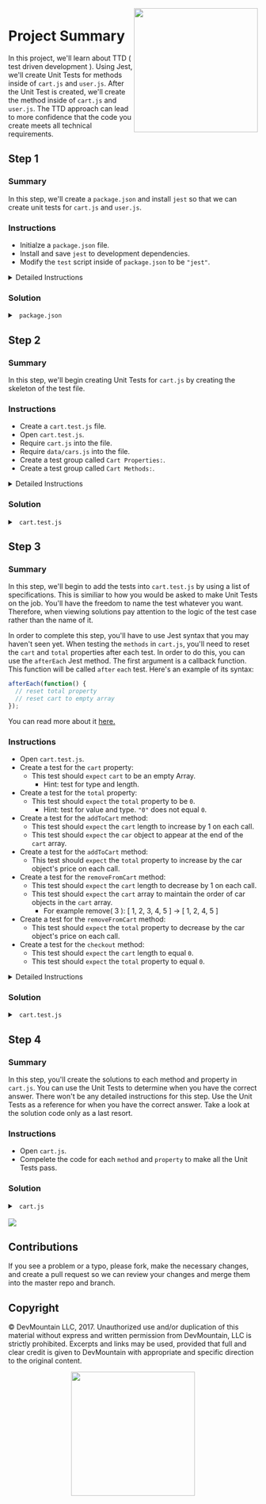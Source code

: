 <img src="https://devmounta.in/img/logowhiteblue.png" width="250" align="right">

# Project Summary

In this project, we'll learn about TTD ( test driven development ). Using Jest, we'll create Unit Tests for methods inside of `cart.js` and `user.js`. After the Unit Test is created, we'll create the method inside of `cart.js` and `user.js`. The TTD approach can lead to more confidence that the code you create meets all technical requirements. 

## Step 1

### Summary

In this step, we'll create a `package.json` and install `jest` so that we can create unit tests for `cart.js` and `user.js`.

### Instructions

* Initialze a `package.json` file.
* Install and save `jest` to development dependencies.
* Modify the `test` script inside of `package.json` to be `"jest"`.

<details>

<summary> Detailed Instructions </summary>

<br />

Let's begin by initialzing a `package.json` file using `npm`. In a terminal, we can run the command `npm init -y` to get a `package.json` file with all the default values. Once a `package.json` file is created, we can install and save `jest` into our project. We'll want to save `jest` as a development dependency. Using `npm` in a terminal, we can run `npm install --save-dev jest` to install and save it. 

Lastly, we'll just need to update the `test` script in `package.json` to be `"jest"`. This will allow us to run `npm test` in a terminal.

</details>

### Solution

<details>

<summary> <code> package.json </code> </summary>

```js
{
  "name": "unit-testing-afternoon",
  "version": "1.0.0",
  "description": "Unit Testing - Day 1 - Jest",
  "main": "index.js",
  "scripts": {
    "test": "jest"
  },
  "repository": {
    "type": "git",
    "url": "git+https://github.com/DevMountain/unit-testing-afternoon.git"
  },
  "keywords": [],
  "author": "",
  "license": "ISC",
  "bugs": {
    "url": "https://github.com/DevMountain/unit-testing-afternoon/issues"
  },
  "homepage": "https://github.com/DevMountain/unit-testing-afternoon#readme",
  "devDependencies": {
    "jest": "^21.1.0"
  }
}
```

</details>

## Step 2

### Summary

In this step, we'll begin creating Unit Tests for `cart.js` by creating the skeleton of the test file.

### Instructions

* Create a `cart.test.js` file.
* Open `cart.test.js`.
* Require `cart.js` into the file.
* Require `data/cars.js` into the file.
* Create a test group called `Cart Properties:`.
* Create a test group called `Cart Methods:`.

<details>

<summary> Detailed Instructions </summary>

<br />

Let's begin by creating a `cart.test.js` file at the root level of the project. This is where we'll write all the tests for the `cart.js` file. We added a `.test` to the file extension so that Jest will be able to find this test file when executing. We could of also made a `__tests__` folder and stuck a JavaScript file in there. Now that we have a test file, let's require the module we want to test. We'll also want to require `data/cars.js` so we have the same dataset that `cart.js` is going to be working with.

```js
const cart = require('./cart');
const cars = require('./data/cars.js');
```

When we require `cart.js`, we gain access to all of its exported methods and properties. You can view how many methods and properties there are by opening `cart.js`. We can group the test cases specifically for the two cart properties into a group called `Cart Properties:` and we can group the test caes specifically for the three methods into a group called `Cart Methods:`. In Jest, you can create test groups by using the `describe` keyword. The first `argument` for `describe` is the name of the group and the second `argument` is a callback function that holds all the test cases.

```js
const cart = require('./cart');
const cars = require('./data/cars.js');

describe('Cart Properties:', function() {

});

describe('Cart Methods:', function() {
  
});
```

</details>

### Solution

<details>

<summary> <code> cart.test.js </code> </summary>

```js
const cart = require('./cart');
const cars = require('./data/cars.js');

describe('Cart Properties:', function() {

});

describe('Cart Methods:', function() {
  
});
```

</details>

## Step 3

### Summary

In this step, we'll begin to add the tests into `cart.test.js` by using a list of specifications. This is similiar to how you would be asked to make Unit Tests on the job. You'll have the freedom to name the test whatever you want. Therefore, when viewing solutions pay attention to the logic of the test case rather than the name of it.

In order to complete this step, you'll have to use Jest syntax that you may haven't seen yet. When testing the `methods` in `cart.js`, you'll need to reset the `cart` and `total` properties after each test. In order to do this, you can use the `afterEach` Jest method. The first argument is a callback function. This function will be called `after` `each` test. Here's an example of its syntax:

```js
afterEach(function() {
  // reset total property
  // reset cart to empty array
});
```

You can read more about it <a href="https://facebook.github.io/jest/docs/en/api.html#aftereachfn">here.</a>

### Instructions

* Open `cart.test.js`.
* Create a test for the `cart` property:
  * This test should `expect` `cart` to be an empty Array.
    * Hint: test for type and length.
* Create a test for the `total` property: 
  * This test should `expect` the `total` property to be `0`.
    * Hint: test for value and type. `"0"` does not equal `0`.
* Create a test for the `addToCart` method:
  * This test should `expect` the `cart` length to increase by 1 on each call.
  * This test should `expect` the `car` object to appear at the end of the `cart` array.
* Create a test for the `addToCart` method:
  * This test should `expect` the `total` property to increase by the car object's price on each call.
* Create a test for the `removeFromCart` method:
  * This test should `expect` the `cart` length to decrease by 1 on each call.
  * This test should `expect` the `cart` array to maintain the order of car objects in the `cart` array.
    * For example remove( 3 ): [ 1, 2, 3, 4, 5 ] -> [ 1, 2, 4, 5 ]
* Create a test for the `removeFromCart` method:
  * This test should `expect` the `total` property to decrease by the car object's price on each call.
* Create a test for the `checkout` method:
  * This test should `expect` the `cart` length to equal `0`.
  * This test should `expect` the `total` property to equal `0`.

<details>

<summary> Detailed Instructions </summary>

<br />

Let's begin by opening `cart.test.js` and taking a look at the `Cart Properties:` test group. For our `cart` to function correctly, we'll need the `cart` property to be an Array. To begin writing a test in Jest, we use the keyword `test`. `test` takes two arguments. The first argument is the name of the test and the second argument is a callback function that gets called to execute the test. The value you provide in the first argument is what you'll see in the terminal when running `npm test`. 

```js
describe('Cart Properties:', function() {
  test('Cart should default to an empty array.', function() {

  });
});
```

Inside the callback function we can use the keyword `expect` to define a test case. In this example, we can combine expect with the `isArray` Array prototype. `isArray` will return true or false depending on if the argument is an Array or not.

```js
describe('Cart Properties:', function() {
  test('Cart should default to an empty array.', function() {
    // Will equal true or false
    expect( Array.isArray( cart.cart ) )
  });
});
```

We can then chain on a `.toEqual` to our `expect` and provide the value we are expecting. 

```js
describe('Cart Properties:', function() {
  test('Cart should default to an empty array.', function() {
    // Will equal true or false
    expect( Array.isArray( cart.cart ) ).toEqual( true );
  });
});
```

To complete this test, we'll also want to make sure the cart defaults to being empty. We can do this with another `expect` statement in combination with the `length` Array prototype. We'll want to `expect` it to equal `0`.

```js
describe('Cart Properties:', function() {
  test('Cart should default to an empty array.', function() {
    expect( Array.isArray( cart.cart ) ).toEqual( true );
    expect( cart.cart.length ).toEqual( 0 );
  });
});
```

Let's move on to the `total` property. For our cart to work correctly, total will need to be of type `number` and default to `0`. We can test both of these using one `expect` statement. When using `.toEqual` it will test for value and type. This means that `.toEqual( 0 )` and `.toEqual( '0' )` are not the same.

```js
describe('Cart Properties:', function() {
  test('Cart should default to an empty array.', function() {
    expect( Array.isArray( cart.cart ) ).toEqual( true );
    expect( cart.cart.length ).toEqual( 0 );
  });
  
  test('Total should default to 0.', function() {
    expect( cart.total ).toEqual( 0 );
  });
});
```

That's all we need to test the properties of `cart.js`. Let's move on to the `Cart Methods:` test group. This test group is the larger of the two, therefore in the code snippets to follow I'll only show the code for the `test` block. These test blocks should go inside the test group. You can double check your work by looking at the solution code.

Let's begin by adding an `afterEach` at the top of the test group. We need an `afterEach` to reset the value of the `cart` and `total` properties. If we didn't reset these values it could cause unexpected results in our test cases. I'll go into more detail on this later on. Using the explanation in this step's summary, we should end up with:

```js
afterEach(function() {
  cart.cart = [];
  cart.total = 0;
});
```

Let's move on to our first method: `addToCart`. To test this method, we'll want to make sure that when we add a car to the cart, it is being pushed to the end of the cart array. We'll also want to test that the length is increased only by one each time. So how do we test what a method does when executed in Jest? Well according to the specifications, when the `addToCart` method is called, the `cart` and `total` properties should update. Therefore, we can actually call the `addToCart` method and then create `expect` statements for `cart` and `total`. To follow the convention of Unit Testing, each test should be as small as possible, so let's separate the tests for `cart` and `total` into two different test blocks.

```js
test('addToCart() should add a car object to the cart array.', function() {
  cart.addToCart( cars[0] );
  cart.addToCart( cars[1] );

});

test('addToCart() should increase the total property.', function() {
  cart.addToCart( cars[0] );
  cart.addToCart( cars[8] );
  cart.addToCart( cars[2] );

});
```

You may wonder if the number of times I called `addToCart` matters or if the specific `cars[ # ]` matters. It only matters to an extent. In order to test that car objects are being `pushed` into the end of the array, we need at least two car objects to test that `cars[1]` will come after `cars[0]`. However, if you wanted to, you could add more. In order to test that the price is being updated based on `car.price` you could test that with at least two car objects. As for the `cars[ # ]` you can use any valid car object in `data/cars.js`. So try not to get caught up in asking why I called a method `x` times or why did I use `cars[ # ]`. The take away here is the logic of the `expect` statements.

Getting back on topic, let's add some `expect` statements for our first test block. So we want to test car objects are being `pushed` to the end of the array and we want to test that the length is only increasing by one. Knowing this we can `expect` that `cart.cart[0]` equals `cars[0]`, we can `expect` that `cart.cart[1]` equals `cars[1]`, and we can `expect` that `cart.length` equals `2`.

```js
test('addToCart() should add a car object to the cart array.', function() {
  cart.addToCart( cars[0] );
  cart.addToCart( cars[1] );

  expect( cart.cart.length ).toEqual( 2 );
  expect( cart.cart[0] ).toEqual( cars[0] );
  expect( cart.cart[1] ).toEqual( cars[1] );
});
```

Let's move on to our second test block. We are calling `addToCart` three times with `cars[0]`, `cars[8]`, and `cars[2]`. If our total is suppose to update based on a car object's `price` property, we should then `expect` `total` to equal the sum of `cars[0].price`, `cars[8].price`, and `cars[2].price`.

```js
test('addToCart() should increase the total property.', function() {
  cart.addToCart( cars[0] );
  cart.addToCart( cars[8] );
  cart.addToCart( cars[2] );

  expect( cart.total ).toEqual( cars[0].price + cars[8].price + cars[2].price );
});
```

Let's move on to our next method: `removeFromCart`. This is essentially the inverse of `addToCart`. We'll still need two tests, we'll still need to test the order of the `cart` array, and we'll still need to test the `total` property being updated. 

```js
test('removeFromCart() should remove a car object from the cart array.', function() {
  cart.addToCart( cars[0] );
  cart.addToCart( cars[1] );
  cart.addToCart( cars[2] );

  cart.removeFromCart( 1, cars[1].price );

});

test('removeFromCart() should decrease the total property.', function() {
  cart.addToCart( cars[0] );
  cart.addToCart( cars[8] );
  cart.addToCart( cars[2] );

  cart.removeFromCart( 0, cars[0].price );
  cart.removeFromCart( 1, cars[2].price );

});
```

Let's take a second to break down what's happening in the arguments of `removeFromCart`. The first argument is the index of the car as it appears in the cart. This allows us to quickly `splice` it out of the `cart` array. The second argument is the car object's `price` property. This allows us to quickly decrease the total by the price. This will lead to a very simple method when it comes time to code it.

In our first test block, we are calling `addToCart` three times with `cars[0]`, `cars[1]`, and `cars[2]`. We then remove `cars[1]` or in other words the middle of the Array. This means we should `expect` `cart.cart[0]` equals `cars[0]`, we should `expect` `cart.cart[1]` equals `cars[2]`, and we should `expect` `cart.length` equals `2`.

```js
test('removeFromCart() should remove a car object from the cart array.', function() {
  cart.addToCart( cars[0] );
  cart.addToCart( cars[1] );
  cart.addToCart( cars[2] );

  cart.removeFromCart( 1, cars[1].price );

  expect( cart.cart.length ).toEqual( 2 );
  expect( cart.cart[0] ).toEqual( cars[0] );
  expect( cart.cart[1] ).toEqual( cars[2] );
});
```

Now let's test that the `total` is being decreased correctly. In our second test block, we are calling `addToCart` three times with `cars[0]`, `cars[8]`, and `cars[2]`. We then remove `cars[0]` and `cars[2]`. This means that there is only one car in the `cart` array. This means we should `expect` `total` equals `cars[8].price`.

```js
test('removeFromCart() should decrease the total property.', function() {
  cart.addToCart( cars[0] );
  cart.addToCart( cars[8] );
  cart.addToCart( cars[2] );

  cart.removeFromCart( 0, cars[0].price );
  cart.removeFromCart( 1, cars[2].price );

  expect( cart.total ).toEqual( cars[8].price );
});
```

Let's move on to our method: `checkout`. This method should be pretty easy to test. All we need to do here is add a random number of cars to our cart and then call the `checkout` method. We can then `expect` `cart` equals an empty array and we can then `expect` `total` equals `0`.

```js
test('checkout() shoud empty the cart array and set total to 0.', function() {
  cart.addToCart( cars[0] );
  cart.addToCart( cars[1] );
  cart.addToCart( cars[2] );
  cart.addToCart( cars[3] );

  cart.checkout();

  expect( cart.cart.length ).toEqual( 0 );
  expect( cart.total ).toEqual( 0 );
});
```

</details>

### Solution

<details>

<summary> <code> cart.test.js </code> </summary>

```js
const cart = require('./cart');
const cars = require('./data/cars');

describe('Cart Properties:', function() {
  test('Cart should default to an empty array.', function() {
    expect( Array.isArray( cart.cart ) ).toEqual( true );
    expect( cart.cart.length ).toEqual( 0 );
  });
  
  test('Total should default to 0.', function() {
    expect( cart.total ).toEqual( 0 );
  });
});


describe('Cart Methods:', function() {
  afterEach(function() {
    cart.cart = [];
    cart.total = 0;
  });

  test('addToCart() should add a car object to the cart array.', function() {
    cart.addToCart( cars[0] );
    cart.addToCart( cars[1] );

    expect( cart.cart.length ).toEqual( 2 );
    expect( cart.cart[0] ).toEqual( cars[0] );
    expect( cart.cart[1] ).toEqual( cars[1] );
  });

  test('addToCart() should increase the total property.', function() {
    cart.addToCart( cars[0] );
    cart.addToCart( cars[8] );
    cart.addToCart( cars[2] );

    expect( cart.total ).toEqual( cars[0].price + cars[8].price + cars[2].price );
  });
  
  test('removeFromCart() should remove a car object from the cart array.', function() {
    cart.addToCart( cars[0] );
    cart.addToCart( cars[1] );
    cart.addToCart( cars[2] );
  
    cart.removeFromCart( 1, cars[1].price );
  
    expect( cart.cart.length ).toEqual( 2 );
    expect( cart.cart[0] ).toEqual( cars[0] );
    expect( cart.cart[1] ).toEqual( cars[2] );
  });

  test('removeFromCart() should decrease the total property.', function() {
    cart.addToCart( cars[0] );
    cart.addToCart( cars[8] );
    cart.addToCart( cars[2] );

    cart.removeFromCart( 0, cars[0].price );
    cart.removeFromCart( 1, cars[2].price );

    expect( cart.total ).toEqual( cars[8].price );
  });

  test('checkout() shoud empty the cart array and set total to 0.', function() {
    cart.addToCart( cars[0] );
    cart.addToCart( cars[1] );
    cart.addToCart( cars[2] );
    cart.addToCart( cars[3] );

    cart.checkout();

    expect( cart.cart.length ).toEqual( 0 );
    expect( cart.total ).toEqual( 0 );
  });
});
```

</details>

## Step 4

### Summary

In this step, you'll create the solutions to each method and property in `cart.js`. You can use the Unit Tests to determine when you have the correct answer. There won't be any detailed instructions for this step. Use the Unit Tests as a reference for when you have the correct answer. Take a look at the solution code only as a last resort.

### Instructions

* Open `cart.js`.
* Compelete the code for each `method` and `property` to make all the Unit Tests pass.

### Solution

<details>

<summary> <code> cart.js </code> </summary>

```js
const cars = require('./data/cars');

module.exports = {
  cart: [],
  total: 0,

  addToCart: function( car ) {
    this.cart.push( car );
    this.total += car.price;
  },

  removeFromCart: function( index, car ) {
    this.cart.splice( index, 1 );
    this.total -= car.price;
  },

  checkout: function() {
    this.cart = [];
    this.total = 0;
  }
};
```

</details>

<br />

<img src="https://github.com/DevMountain/unit-testing-afternoon/blob/solution/readme-assets/1g.gif" />












## Contributions

If you see a problem or a typo, please fork, make the necessary changes, and create a pull request so we can review your changes and merge them into the master repo and branch.

## Copyright

© DevMountain LLC, 2017. Unauthorized use and/or duplication of this material without express and written permission from DevMountain, LLC is strictly prohibited. Excerpts and links may be used, provided that full and clear credit is given to DevMountain with appropriate and specific direction to the original content.

<p align="center">
<img src="https://devmounta.in/img/logowhiteblue.png" width="250">
</p>
